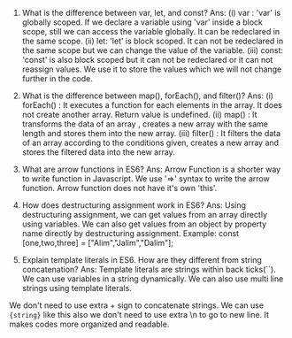 1. What is the difference between var, let, and const?
   Ans: (i) var : 'var' is globally scoped. If we declare a variable using 'var' inside a block scope, still we can access the variable globally. It can be redeclared in the same scope.
   (ii) let: 'let' is block scoped. It can not be redeclared in the same scope but we can change the value of the variable.
   (iii) const: 'const' is also block scoped but it can not be redeclared or it can not reassign values. We use it to store the values which we will not change further in the code.

2. What is the difference between map(), forEach(), and filter()?
   Ans: (i) forEach() : It executes a function for each elements in the array. It does not create another array. Return value is undefined.
   (ii) map() : It transforms the data of an array , creates a new array with the same length and stores them into the new array.
   (iii) filter() : It filters the data of an array according to the conditions given, creates a new array and stores the filtered data into the new array.

3. What are arrow functions in ES6?
   Ans: Arrow Function is a shorter way to write function in Javascript. We use '=>' syntax to write the arrow function. Arrow function does not have it's own 'this'.

4. How does destructuring assignment work in ES6?
   Ans: Using destructuring assignment, we can get values from an array directly using variables. We can also get values from an object by property name directly by destructuring assignment.
   Example: const [one,two,three] = ["Alim","Jalim","Dalim"];

5. Explain template literals in ES6. How are they different from string concatenation?
   Ans: Template literals are strings within back ticks(``). We can use variables in a string dynamically. We can also use multi line strings using template literals.

We don't need to use extra + sign to concatenate strings. We can use `{string}` like this also we don't need to use extra \n to go to new line. It makes codes more organized and readable.
